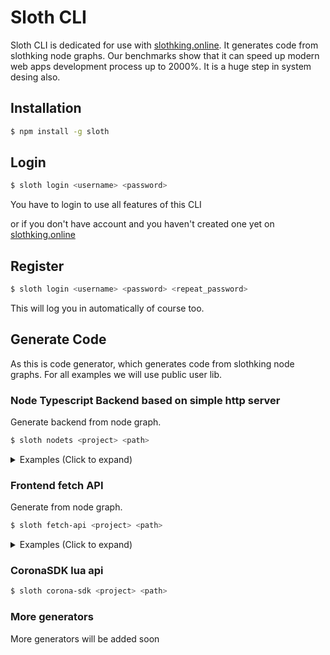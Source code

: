 # Sloth CLI 
Sloth CLI is dedicated for use with [slothking.online](https://slothking.online). It generates code from slothking node graphs. Our benchmarks show that it can speed up modern web apps development process up to 2000%. It is a huge step in system desing also. 

## Installation
```sh
$ npm install -g sloth
```

## Login
```sh
$ sloth login <username> <password>
```
You have to login to use all features of this CLI

or if you don't have account and you haven't created one yet on [slothking.online](https://slothking.online)


## Register
```sh
$ sloth login <username> <password> <repeat_password>
```

This will log you in automatically of course too.

## Generate Code

As this is code generator, which generates code from slothking node graphs. For all examples we will use public user lib.

### Node Typescript Backend based on simple http server
Generate backend from node graph.
```sh
$ sloth nodets <project> <path>
```

<details>
  <summary>Examples (Click to expand)</summary>


  This generator generates code for your node typescript backend. You can try generating API for public user library to do so:

```ts
import * as sloth from "@slothking-online/node";
import * as tg from "typegoose";
import { ObjectId } from "bson";

export type UserType = {
  username: string;
  password: string;
  token: string;
}
export class User extends tg.Typegoose {
  @tg.prop() username: string;
  @tg.prop() password: string;
  @tg.prop() token: string;
}
export const Models = () => ({
  UserModel:new User().getModelForClass(User)
})

const slothking: {
  user: {
    name: string;
    middlewares: {
      isUser: sloth.SlothkingMiddleware<
        {
          token: string;
        },
        { 
          User: tg.InstanceType<User>;
        }
      >
    };
    endpoints: {
      refresh: sloth.SlothkingEndpoint<
        {
          token: string;
          username: string;
        },
        {},
        {
          username: string;
          token: string;
        }
      >;
      auth: sloth.SlothkingEndpoint<
        {
          token: string;
          username: string;
        },
        {},
        {
          username: string;
          token: string;
        }
      >;
      register: sloth.SlothkingEndpoint<
        {
          username: string;
          password: string;
        },
        {},
        {
          username: string;
          token: string;
        }
      >;
      login: sloth.SlothkingEndpoint<
        {
          username: string;
          password: string;
        },
        {},
        {
          username: string;
          token: string;
        }
      >;
      changePassword: sloth.SlothkingEndpoint<
        {
          password: string;
          newPassword: string;
        },
        {},
        {
          username: string;
          token: string;
        }
      >;
      resetPassword: sloth.SlothkingEndpoint<
        {
          username: string;
        },
        {},
        {}
      >;
      resetPasswordFromLink: sloth.SlothkingEndpoint<
        {
          newPassword: string;
          linkToken: string;
        },
        {},
        {}
      >;
      github: sloth.SlothkingEndpoint<
        {
          code: string;
        },
        {},
        {
          username: string;
          token: string;
        }
      >;
    };
  };
} = {
  user: {
    name: 'user',
    middlewares: {
      isUser: {
        name: "isUser"
      }
    },
    endpoints: {
      refresh: {
        path: "refresh",
        middlewares: []
      },
      auth: {
        path: "auth",
        middlewares: []
      },
      register: {
        path: "register",
        middlewares: []
      },
      login: {
        path: "login",
        middlewares: []
      },
      changePassword: {
        path: "changePassword",
        middlewares: []
      },
      resetPassword: {
        path: "resetPassword",
        middlewares: []
      },
      resetPasswordFromLink: {
        path: "resetPasswordFromLink",
        middlewares: []
      },
      github: {
        path: "github",
        middlewares: []
      }
    }
  }
};
export default slothking;
```

</details>


### Frontend fetch API
Generate from node graph.

```sh
$ sloth fetch-api <project> <path>
```

<details>
  <summary>Examples (Click to expand)</summary>

  This generator generates ready to use functions for your backend solution. You can try generating API for public user library to do so:


```sh
$ sloth fetch-api user user.ts
```

```ts
export type UserType = {
  username: string;
  password: string;
  token: string;
};
const slothking: {
  user: {
    name: string;
    endpoints: {
      refresh: (
        params: {
          host: string;
          props: {
            token: string;
            username: string;
          };
          method: "GET" | "POST" | "PATCH" | "DELETE" | "PUT";
        }
      ) => Promise<{
        username: string;
        token: string;
      }>;
      auth: (
        params: {
          host: string;
          props: {
            token: string;
            username: string;
          };
          method: "GET" | "POST" | "PATCH" | "DELETE" | "PUT";
        }
      ) => Promise<{
        username: string;
        token: string;
      }>;
      register: (
        params: {
          host: string;
          props: {
            username: string;
            password: string;
          };
          method: "GET" | "POST" | "PATCH" | "DELETE" | "PUT";
        }
      ) => Promise<{
        username: string;
        token: string;
      }>;
      login: (
        params: {
          host: string;
          props: {
            username: string;
            password: string;
          };
          method: "GET" | "POST" | "PATCH" | "DELETE" | "PUT";
        }
      ) => Promise<{
        username: string;
        token: string;
      }>;
      changePassword: (
        params: {
          host: string;
          props: {
            password: string;
            newPassword: string;
          };
          method: "GET" | "POST" | "PATCH" | "DELETE" | "PUT";
        }
      ) => Promise<{
        username: string;
        token: string;
      }>;
      resetPassword: (
        params: {
          host: string;
          props: {
            username: string;
          };
          method: "GET" | "POST" | "PATCH" | "DELETE" | "PUT";
        }
      ) => Promise<{}>;
      resetPasswordFromLink: (
        params: {
          host: string;
          props: {
            newPassword: string;
            linkToken: string;
          };
          method: "GET" | "POST" | "PATCH" | "DELETE" | "PUT";
        }
      ) => Promise<{}>;
      github: (
        params: {
          host: string;
          props: {
            code: string;
          };
          method: "GET" | "POST" | "PATCH" | "DELETE" | "PUT";
        }
      ) => Promise<{
        username: string;
        token: string;
      }>;
    };
  };
} = {
  user: {
    name: "user",
    endpoints: {
      refresh: ({ host, props, method = "POST" }) =>
        fetch(`${host}user/refresh`, {
          body: JSON.stringify(props),
          method
        }).then(res => res.json()),
      auth: ({ host, props, method = "POST" }) =>
        fetch(`${host}user/auth`, {
          body: JSON.stringify(props),
          method
        }).then(res => res.json()),
      register: ({ host, props, method = "POST" }) =>
        fetch(`${host}user/register`, {
          body: JSON.stringify(props),
          method
        }).then(res => res.json()),
      login: ({ host, props, method = "POST" }) =>
        fetch(`${host}user/login`, {
          body: JSON.stringify(props),
          method
        }).then(res => res.json()),
      changePassword: ({ host, props, method = "POST" }) =>
        fetch(`${host}user/changePassword`, {
          body: JSON.stringify(props),
          method
        }).then(res => res.json()),
      resetPassword: ({ host, props, method = "POST" }) =>
        fetch(`${host}user/resetPassword`, {
          body: JSON.stringify(props),
          method
        }).then(res => res.json()),
      resetPasswordFromLink: ({ host, props, method = "POST" }) =>
        fetch(`${host}user/resetPasswordFromLink`, {
          body: JSON.stringify(props),
          method
        }).then(res => res.json()),
      github: ({ host, props, method = "POST" }) =>
        fetch(`${host}user/github`, {
          body: JSON.stringify(props),
          method
        }).then(res => res.json())
    }
  }
};
export default slothking;
```

</details>



### CoronaSDK lua api

```sh
$ sloth corona-sdk <project> <path>
```

### More generators

More generators will be added soon
